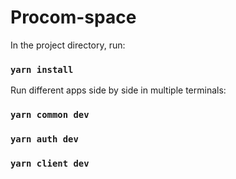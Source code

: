 # Procom-space

In the project directory, run:

### `yarn install`

Run different apps side by side in multiple terminals:

### `yarn common dev`

### `yarn auth dev`

### `yarn client dev`
